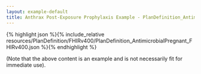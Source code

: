 ```yaml
---
layout: example-default
title: Anthrax Post-Exposure Prophylaxis Example - PlanDefinition_AntimicrobialPregnant_FHIRv400.
---
```


{% highlight json %}{% include_relative resources/PlanDefinition/FHIRv400/PlanDefinition_AntimicrobialPregnant_FHIRv400.json %}{% endhighlight %}

(Note that the above content is an example and is not necessarily fit for immediate use).
